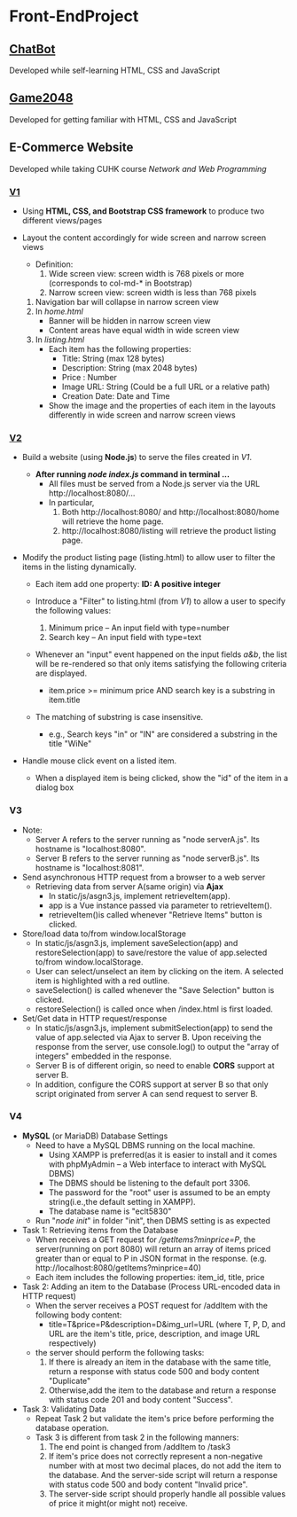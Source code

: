 # Front-EndProject

## [ChatBot](https://ivylin768.github.io/Front-EndProject/ChatBot/index.html)
Developed while self-learning HTML, CSS and JavaScript

## [Game2048](https://ivylin768.github.io/Front-EndProject/Game2048/index.html)
Developed for getting familiar with HTML, CSS and JavaScript

## E-Commerce Website
Developed while taking CUHK course *Network and Web Programming*
### [V1](https://ivylin768.github.io/Front-EndProject/E-Commerce%20Website/V1/home.html)
- Using **HTML, CSS, and Bootstrap CSS framework** to produce two different views/pages
- Layout the content accordingly for wide screen and narrow screen views
    - Definition:
      1. Wide screen view: screen width is 768 pixels or more (corresponds to col-md-* in Bootstrap)
      1. Narrow screen view: screen width is less than 768 pixels

  1. Navigation bar will collapse in narrow screen view
  2. In *home.html*
      - Banner will be hidden in narrow screen view
      - Content areas have equal width in wide screen view
  3. In *listing.html*
      - Each item has the following properties:
          - Title: String (max 128 bytes)
          - Description: String (max 2048 bytes)
          - Price : Number
          - Image URL:  String (Could be a full URL or a relative path)
          - Creation Date: Date and Time
      - Show the image and the properties of each item in the layouts differently in wide screen and narrow screen views

### [V2](https://ivylin768.github.io/Front-EndProject/E-Commerce%20Website/V2/static/home.html)
- Build a website (using **Node.js**) to serve the files created in *V1*.
    - **After running *node index.js* command in terminal ...**
      - All files must be served from a Node.js server via the URL http://localhost:8080/...
      - In particular,
          1. Both http://localhost:8080/ and http://localhost:8080/home will retrieve the home page.
          2. http://localhost:8080/listing will retrieve the product listing page.
- Modify the product listing page (listing.html) to allow user to filter the items in the listing dynamically.
    - Each item add one property: **ID: A positive integer**

    - Introduce a "Filter" to listing.html (from *V1*) to allow a user to specify the following values:
        1. Minimum price – An input field with type=number
        2. Search key – An input field with type=text
    - Whenever an "input" event happened on the input fields *a&b*, the list will be re-rendered so that only items satisfying the following criteria are displayed.
        - item.price >= minimum price AND search key is a substring in item.title
    - The matching of substring is case insensitive.
        - e.g.,	Search keys "in" or "IN" are considered a substring in the title "WiNe"

- Handle mouse click event on a listed item.
    - When a displayed item is being clicked, show the "id" of the item in a dialog box 

### V3
- Note:
    - Server A refers to the server running as "node serverA.js". Its hostname is "localhost:8080".
    - Server B refers to the server running as "node serverB.js". Its hostname is "localhost:8081".
- Send asynchronous HTTP request from a browser to a web server
    - Retrieving data from server A(same origin) via **Ajax**
       - In static/js/asgn3.js, implement retrieveItem(app). 
       - app is a Vue instance passed via parameter to retrieveItem().
       - retrieveItem()is called whenever "Retrieve Items" button is clicked.
- Store/load data to/from window.localStorage
    - In static/js/asgn3.js, implement saveSelection(app) and restoreSelection(app) to save/restore the value of app.selected to/from window.localStorage.
    - User can select/unselect an item by clicking on the item. A selected item is highlighted with a red outline.
    - saveSelection() is called whenever the "Save Selection" button is clicked.
    - restoreSelection() is called once when /index.html is first loaded.
- Set/Get data in HTTP request/response
    - In static/js/asgn3.js, implement submitSelection(app) to send the value of app.selected via Ajax to server B. Upon receiving the response from the server, use console.log() to output the "array of integers" embedded in the response.
    - Server B is of different origin, so need to enable **CORS** support at server B.
    - In addition, configure the CORS support at server B so that only script originated from server A can send request to server B.
    
### V4
- **MySQL** (or MariaDB) Database Settings
    - Need to have a MySQL DBMS running on the local machine.
        - Using XAMPP is preferred(as it is easier to install and it comes with phpMyAdmin – a Web interface to interact with MySQL DBMS)
        - The DBMS should be listening to the default port 3306.
        - The password for the "root" user is assumed to be an empty string(i.e.,the default setting in XAMPP).
        - The database name is "eclt5830"
    - Run "*node init*" in folder "init", then DBMS setting is as expected
- Task 1: Retrieving items from the Database
    - When receives a GET request for */getItems?minprice=P*, the server(running on port 8080) will return an array of items priced greater than or equal to P in JSON format in the response. (e.g. http://localhost:8080/getItems?minprice=40)
    - Each item includes the following properties: item_id, title, price
- Task 2: Adding an item to the Database (Process URL-encoded data in HTTP request)
    - When the server receives a POST request for /addItem with the following body content:
        - title=T&price=P&description=D&img_url=URL (where T, P, D, and URL are the item's title, price, description, and image URL respectively)
    - the server should perform the following tasks:
        1. If there is already an item in the database with the same title, return a response with status code 500 and body content "Duplicate"
        2. Otherwise,add the item to the database and return a response with status code 201 and body content "Success".
- Task 3: Validating Data
    - Repeat Task 2 but validate the item's price before performing the database operation. 
    - Task 3 is different from task 2 in the following manners:
        1. The end point is changed from /addItem to /task3
        2. If item's price does not correctly represent a non-negative number with at most two decimal places, do not add the item to the database. And the server-side script will return a response with status code 500 and body content "Invalid price".
        3. The server-side script should properly handle all possible values of price it might(or might not) receive.

